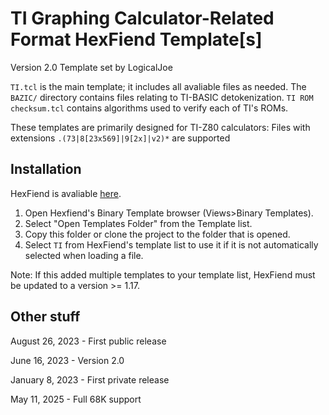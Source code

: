 # TI Graphing Calculator-Related Format HexFiend Template[s]
Version 2.0
Template set by LogicalJoe

`TI.tcl` is the main template; it includes all avaliable files as needed.
The `BAZIC/` directory contains files relating to TI-BASIC detokenization.
`TI ROM checksum.tcl` contains algorithms used to verify each of TI's ROMs.

These templates are primarily designed for TI-Z80 calculators:
Files with extensions `.(73|8[23x569]|9[2x]|v2)*` are supported

## Installation

HexFiend is avaliable [here](https://github.com/HexFiend/HexFiend).

1. Open Hexfiend's Binary Template browser (Views>Binary Templates).
2. Select "Open Templates Folder" from the Template list.
3. Copy this folder or clone the project to the folder that is opened.
4. Select `TI` from HexFiend's template list to use it if it is not automatically selected when loading a file.

Note: If this added multiple templates to your template list,
HexFiend must be updated to a version >= 1.17.

## Other stuff

August 26, 2023 - First public release

June 16, 2023 - Version 2.0

January 8, 2023 - First private release

May 11, 2025 - Full 68K support
